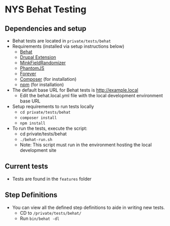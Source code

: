 # NYS Behat Testing


## Dependencies and setup

* Behat tests are located in `private/tests/behat`
* Requirements (installed via setup instructions below)
  * [Behat](http://behat.org/en/latest/)
  * [Drupal Extension](https://www.drupal.org/project/drupalextension)
  * [MinkFieldRandomizer](https://github.com/JordiGiros/MinkFieldRandomizer)
  * [PhantomJS](https://www.npmjs.com/package/phantomjs)
  * [Forever](https://www.npmjs.com/package/forever)
  * [Composer](https://getcomposer.org/) (for installation)
  * [npm](https://www.npmjs.com/) (for installation)
* The default base URL for Behat tests is http://example.local
  * Edit the behat.local.yml file with the local development environment base URL
* Setup requirements to run tests locally
  * `cd private/tests/behat`
  * `composer install`
  * `npm install`
* To run the tests, execute the script:
  * cd private/tests/behat
  * `./behat-run.sh`
  * Note: This script must run in the environment hosting the local development site

## Current tests

* Tests are found in the `features` folder

## Step Definitions

* You can view all the defined step definitions to aide in writing new tests.
  * CD to `/private/tests/behat/`
  * Run `bin/behat -dl`